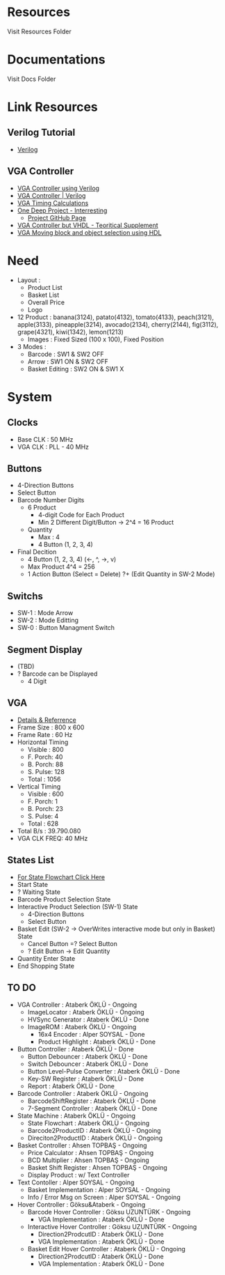 # Resources
Visit Resources Folder

# Documentations
Visit Docs Folder

# Link Resources

## Verilog Tutorial
* [Verilog](https://zipcpu.com/tutorial/)

## VGA Controller
* [VGA Controller using Verilog](https://ktln2.org/2018/01/23/implementing-vga-in-verilog/)
* [VGA Controller | Verilog](https://numato.com/kb/simple-vga-design-example-for-telesto/)
* [VGA Timing Calculations](http://tinyvga.com/vga-timing)
* [One Deep Project - Interresting](https://projectf.io/posts/fpga-graphics/)
	* [Project GitHub Page](https://github.com/projf/projf-explore/tree/master/lib)
* [VGA Controller but VHDL - Teoritical Supplement](https://bertantaskin.com/fpga-ile-vga-monitor-kontrolu/)
* [VGA Moving block and object selection using HDL](https://www.youtube.com/watch?v=WK5FT5RD1sU)

# Need
+	Layout		:
	+	Product List
	+	Basket List
	+	Overall Price
	+ 	Logo
+	12	Product : banana(3124), patato(4132), tomato(4133), peach(3121), apple(3133), pineapple(3214), avocado(2134), cherry(2144), fig(3112), grape(4321), kiwi(1342), lemon(1213)
	+	Images	: Fixed Sized (100 x 100), Fixed Position
+	3 Modes		:
	+	Barcode : SW1 & SW2 OFF
	+	Arrow   : SW1 ON & SW2 OFF
	+	Basket Editing : SW2 ON & SW1 X

# System

## Clocks
+	Base CLK 	: 50 MHz
+	VGA CLK		: PLL - 40 MHz

## Buttons
+	4-Direction Buttons
+	Select Button
+ 	Barcode Number Digits
	+	6 Product
		+	4-digit Code for Each Product
		+	Min 2 Different Digit/Button -> 2^4 = 16 Product
	+	Quantity
		+ 	Max	: 4
		+	4 Button (1, 2, 3, 4)
+	Final Decition
	+ 	4 Button (1, 2, 3, 4) (<-, ^, ->, v)
	+	Max Product 4^4 = 256
	+	1 Action Button (Select = Delete) ?+ (Edit Quantity in SW-2 Mode)

## Switchs
+	SW-1		: Mode Arrow
+	SW-2		: Mode Editting
+	SW-0 		: Button Managment Switch

## Segment Display
+ 	(TBD)
+	? Barcode can be Displayed
	+	 4 Digit 

## VGA
+	[Details & Referrence](http://tinyvga.com/vga-timing/800x600@60Hz)
+	Frame Size 	: 800 x 600
+	Frame Rate	: 60 Hz
+	Horizontal Timing
	+	Visible : 800
	+ 	F. Porch: 40
	+	B. Porch: 88
	+ 	S. Pulse: 128
	+	Total 	: 1056
+	Vertical Timing
	+	Visible : 600
	+ 	F. Porch: 1
	+	B. Porch: 23
	+ 	S. Pulse: 4
	+	Total 	: 628
+	Total B/s	: 39.790.080
+	VGA CLK FREQ: 40 MHz

## States List
+	[For State Flowchart Click Here](https://github.com/AtaberkOKLU/SaleTerminal/blob/main/Docs/StateFlowchart/StateFlowchart.pdf)
+	Start State
+	? Waiting State
+	Barcode Product Selection State
+	Interactive Product Selection (SW-1) State
	+	4-Direction Buttons
	+	Select Button
+	Basket Edit (SW-2 -> OverWrites interactive mode but only in Basket) State
	+	Cancel Button =? Select Button
	+ ?	Edit Button -> Edit Quantity
+	Quantity Enter State
+	End Shopping State

## TO DO
+	VGA Controller                      : Ataberk ÖKLÜ 	 - Ongoing
	+	ImageLocator                    : Ataberk ÖKLÜ 	 - Ongoing
	+	HVSync Generator                : Ataberk ÖKLÜ 	 - Done
	+	ImageROM                        : Ataberk ÖKLÜ 	 - Ongoing
		+	16x4 Encoder                : Alper SOYSAL 	 - Done
		+	Product Highlight			: Ataberk ÖKLÜ 	 - Done
+	Button Controller                   : Ataberk ÖKLÜ 	 - Done
	+	Button Debouncer                : Ataberk ÖKLÜ 	 - Done
	+	Switch Debouncer				: Ataberk ÖKLÜ 	 - Done
	+	Button Level-Pulse Converter    : Ataberk ÖKLÜ 	 - Done
	+	Key-SW Register                 : Ataberk ÖKLÜ 	 - Done
	+	Report							: Ataberk ÖKLÜ 	 - Done
+ 	Barcode Controller                  : Ataberk ÖKLÜ 	 - Ongoing
	+	BarcodeShiftRegister            : Ataberk ÖKLÜ 	 - Done
	+	7-Segment Controller            : Ataberk ÖKLÜ 	 - Done
+	State Machine                       : Ataberk ÖKLÜ 	 - Ongoing
	+	State Flowchart                 : Ataberk ÖKLÜ 	 - Ongoing
	+	Barcode2ProductID               : Ataberk ÖKLÜ 	 - Ongoing
	+	Direciton2ProductID	            : Ataberk ÖKLÜ 	 - Ongoing
+	Basket Controller		    		: Ahsen TOPBAŞ 	 - Ongoing
	+	Price Calculator 				: Ahsen TOPBAŞ 	 - Ongoing
	+	BCD Multiplier 					: Ahsen TOPBAŞ 	 - Ongoing
	+	Basket Shift Register 			: Ahsen TOPBAŞ 	 - Ongoing
	+	Display Product 				: w/ Text Controller
+	Text Contoller						: Alper SOYSAL 	 - Ongoing             
	+	Basket Implementation			: Alper SOYSAL 	 - Ongoing   
	+	Info / Error Msg on Screen		: Alper SOYSAL 	 - Ongoing
+	Hover Controller					: Göksu&Ataberk	 - Ongoing
	+	Barcode Hover Controller		: Göksu UZUNTÜRK - Ongoing
		+	VGA Implementation			: Ataberk ÖKLÜ 	 - Done
	+	Interactive Hover Controller	: Göksu UZUNTÜRK - Ongoing
		+	Direction2ProdcutID			: Ataberk ÖKLÜ   - Done
		+	VGA Implementation			: Ataberk ÖKLÜ 	 - Done
	+	Basket Edit Hover Controller 	: Ataberk ÖKLÜ   - Ongoing
		+	Direction2ProdcutID			: Ataberk ÖKLÜ   - Done
		+	VGA Implementation			: Ataberk ÖKLÜ 	 - Done
	






	

